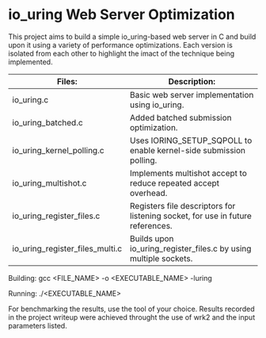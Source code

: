 # io_uring Web Server Optimization
This project aims to build a simple io_uring-based web server in C and build upon
it using a variety of performance optimizations. Each version is isolated from
each other to highlight the imact of the technique being implemented.

Files:                           | Description:
---------------------------------|--------------------------------
io_uring.c                       | Basic web server implementation using io_uring.
io_uring_batched.c               | Added batched submission optimization.
io_uring_kernel_polling.c        | Uses IORING_SETUP_SQPOLL to enable kernel-side submission polling.
io_uring_multishot.c             | Implements multishot accept to reduce repeated accept overhead.
io_uring_register_files.c        | Registers file descriptors for listening socket, for use in future references.
io_uring_register_files_multi.c  | Builds upon io_uring_register_files.c by using multiple sockets.

Building:
gcc <FILE_NAME> -o <EXECUTABLE_NAME> -luring

Running:
./<EXECUTABLE_NAME>

For benchmarking the results, use the tool of your choice. Results recorded in the
project writeup were achieved throught the use of wrk2 and the input parameters
listed.
